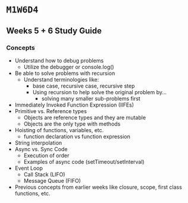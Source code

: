 # `M1W6D4`

## Weeks 5 + 6 Study Guide

### Concepts
- Understand how to debug problems
  - Utilize the debugger or console.log()
- Be able to solve problems with recursion
  - Understand terminologies like:
    -  base case, recursive case, recursive step
    -  Using recursion to help solve the original problem by...
       -  solving many smaller sub-problems first
- Immediately Invoked Function Expression (IIFEs)
- Primitive vs. Reference types
  - Objects are reference types and they are mutable
  - Objects are the only type with methods
- Hoisting of functions, variables, etc.
  - function declaration vs function expression 
- String interpolation
- Async vs. Sync Code
  - Execution of order
  - Examples of async code (setTimeout/setInterval)
- Event Loop
  - Call Stack (LIFO)
  - Message Queue (FIFO)
- Previous concepts from earlier weeks like closure, scope, first class functions, etc.